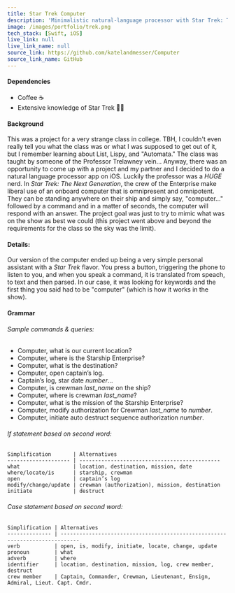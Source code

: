```yaml
---
title: Star Trek Computer
description: 'Minimalistic natural-language processor with Star Trek: TNG themed queries.'
image: /images/portfolio/trek.png
tech_stack: [Swift, iOS]
live_link: null
live_link_name: null
source_link: https://github.com/katelandmesser/Computer
source_link_name: GitHub
---
```


#### Dependencies
* Coffee ☕️
* Extensive knowledge of Star Trek 🖖🏼

#### Background
This was a project for a very strange class in college. TBH, I couldn't even really tell you what the class was or what I was supposed to get out of it, but I remember learning about List, Lispy, and "Automata." The class was taught by someone of the Professor Trelawney vein... Anyway, there was an opportunity to come up with a project and my partner and I decided to do a natural language processor app on iOS. Luckily the professor was a *HUGE* nerd. In *Star Trek: The Next Generation*, the crew of the Enterprise make liberal use of an onboard computer that is omnipresent and omnipotent. They can be standing anywhere on their ship and simply say, "computer..." followed by a command and in a matter of seconds, the computer will respond with an answer. The project goal was just to try to mimic what was on the show as best we could (this project went above and beyond the requirements for the class so the sky was the limit).

#### Details:
Our version of the computer ended up being a very simple personal assistant with a *Star Trek* flavor. You press a button, triggering the phone to listen to you, and when you speak a command, it is translated from speach, to text and then parsed. In our case, it was looking for keywords and the first thing you said had to be "computer" (which is how it works in the show).

#### Grammar
###### Sample commands & queries:
* Computer, what is our current location?
* Computer, where is the Starship Enterprise?
* Computer, what is the destination?
* Computer, open captain’s log.
* Captain’s log, star date *number*…
* Computer, is crewman *last_name* on the ship?
* Computer, where is crewman *last_name*?
* Computer, what is the mission of the Starship Enterprise?
* Computer, modify authorization for Crewman *last_name* to *number*.
* Computer, initiate auto destruct sequence authorization *number*.

###### If statement based on second word:
    Simplification       | Alternatives
    -------------------- | ---------------------------------------------
    what                 | location, destination, mission, date
    where/locate/is      | starship, crewman
    open                 | captain’s log
    modify/change/update | crewman (authorization), mission, destination
    initiate             | destruct

###### Case statement based on second word:
    Simplification | Alternatives
    -------------- | ----------------------------------------------------------------------------
    verb           | open, is, modify, initiate, locate, change, update
    pronoun        | what
    adverb         | where
    identifier     | location, destination, mission, log, crew member, destruct
    crew member    | Captain, Commander, Crewman, Lieutenant, Ensign, Admiral, Lieut. Capt. Cmdr.